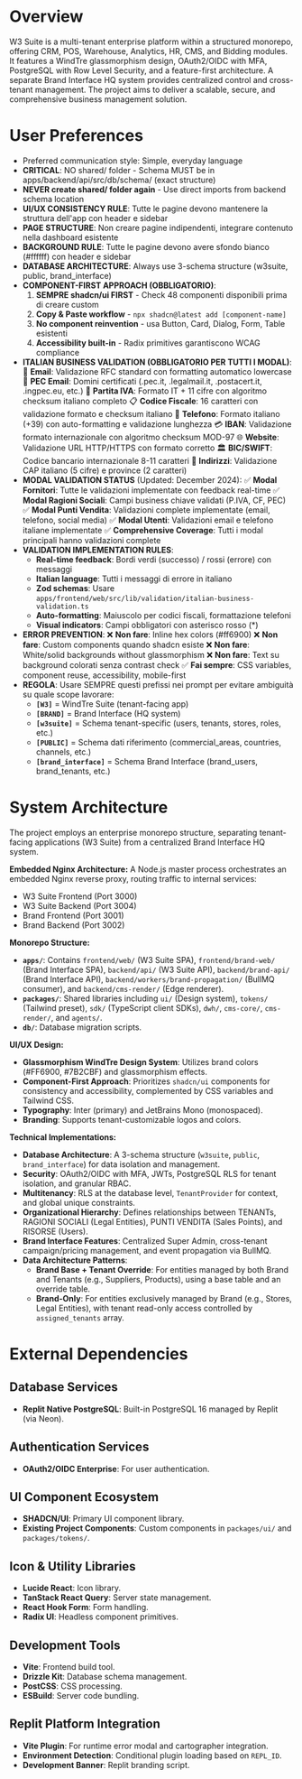 # Overview

W3 Suite is a multi-tenant enterprise platform within a structured monorepo, offering CRM, POS, Warehouse, Analytics, HR, CMS, and Bidding modules. It features a WindTre glassmorphism design, OAuth2/OIDC with MFA, PostgreSQL with Row Level Security, and a feature-first architecture. A separate Brand Interface HQ system provides centralized control and cross-tenant management. The project aims to deliver a scalable, secure, and comprehensive business management solution.

# User Preferences

- Preferred communication style: Simple, everyday language
- **CRITICAL**: NO shared/ folder - Schema MUST be in apps/backend/api/src/db/schema/ (exact structure)
- **NEVER create shared/ folder again** - Use direct imports from backend schema location
- **UI/UX CONSISTENCY RULE**: Tutte le pagine devono mantenere la struttura dell'app con header e sidebar
- **PAGE STRUCTURE**: Non creare pagine indipendenti, integrare contenuto nella dashboard esistente
- **BACKGROUND RULE**: Tutte le pagine devono avere sfondo bianco (#ffffff) con header e sidebar
- **DATABASE ARCHITECTURE**: Always use 3-schema structure (w3suite, public, brand_interface)
- **COMPONENT-FIRST APPROACH (OBBLIGATORIO)**:
  1. **SEMPRE shadcn/ui FIRST** - Check 48 componenti disponibili prima di creare custom
  2. **Copy & Paste workflow** - `npx shadcn@latest add [component-name]`
  3. **No component reinvention** - usa Button, Card, Dialog, Form, Table esistenti
  4. **Accessibility built-in** - Radix primitives garantiscono WCAG compliance
- **ITALIAN BUSINESS VALIDATION (OBBLIGATORIO PER TUTTI I MODAL)**:
  📧 **Email**: Validazione RFC standard con formatting automatico lowercase
  🏢 **PEC Email**: Domini certificati (.pec.it, .legalmail.it, .postacert.it, .ingpec.eu, etc.)
  🔢 **Partita IVA**: Formato IT + 11 cifre con algoritmo checksum italiano completo
  📋 **Codice Fiscale**: 16 caratteri con validazione formato e checksum italiano
  📱 **Telefono**: Formato italiano (+39) con auto-formatting e validazione lunghezza
  💳 **IBAN**: Validazione formato internazionale con algoritmo checksum MOD-97
  🌐 **Website**: Validazione URL HTTP/HTTPS con formato corretto
  🏛️ **BIC/SWIFT**: Codice bancario internazionale 8-11 caratteri
  📍 **Indirizzi**: Validazione CAP italiano (5 cifre) e province (2 caratteri)
- **MODAL VALIDATION STATUS** (Updated: December 2024):
  ✅ **Modal Fornitori**: Tutte le validazioni implementate con feedback real-time
  ✅ **Modal Ragioni Sociali**: Campi business chiave validati (P.IVA, CF, PEC)
  ✅ **Modal Punti Vendita**: Validazioni complete implementate (email, telefono, social media)
  ✅ **Modal Utenti**: Validazioni email e telefono italiane implementate
  ✅ **Comprehensive Coverage**: Tutti i modal principali hanno validazioni complete
- **VALIDATION IMPLEMENTATION RULES**:
  - **Real-time feedback**: Bordi verdi (successo) / rossi (errore) con messaggi
  - **Italian language**: Tutti i messaggi di errore in italiano
  - **Zod schemas**: Usare `apps/frontend/web/src/lib/validation/italian-business-validation.ts`
  - **Auto-formatting**: Maiuscolo per codici fiscali, formattazione telefoni
  - **Visual indicators**: Campi obbligatori con asterisco rosso (*)
- **ERROR PREVENTION**:
  ❌ **Non fare**: Inline hex colors (#ff6900)
  ❌ **Non fare**: Custom components quando shadcn esiste
  ❌ **Non fare**: White/solid backgrounds without glassmorphism
  ❌ **Non fare**: Text su background colorati senza contrast check
  ✅ **Fai sempre**: CSS variables, component reuse, accessibility, mobile-first
- **REGOLA**: Usare SEMPRE questi prefissi nei prompt per evitare ambiguità su quale scope lavorare:
  - **`[W3]`** = WindTre Suite (tenant-facing app)
  - **`[BRAND]`** = Brand Interface (HQ system)
  - **`[w3suite]`** = Schema tenant-specific (users, tenants, stores, roles, etc.)
  - **`[PUBLIC]`** = Schema dati riferimento (commercial_areas, countries, channels, etc.)
  - **`[brand_interface]`** = Schema Brand Interface (brand_users, brand_tenants, etc.)

# System Architecture

The project employs an enterprise monorepo structure, separating tenant-facing applications (W3 Suite) from a centralized Brand Interface HQ system.

**Embedded Nginx Architecture:**
A Node.js master process orchestrates an embedded Nginx reverse proxy, routing traffic to internal services:
- W3 Suite Frontend (Port 3000)
- W3 Suite Backend (Port 3004)
- Brand Frontend (Port 3001)
- Brand Backend (Port 3002)

**Monorepo Structure:**
- **`apps/`**: Contains `frontend/web/` (W3 Suite SPA), `frontend/brand-web/` (Brand Interface SPA), `backend/api/` (W3 Suite API), `backend/brand-api/` (Brand Interface API), `backend/workers/brand-propagation/` (BullMQ consumer), and `backend/cms-render/` (Edge renderer).
- **`packages/`**: Shared libraries including `ui/` (Design system), `tokens/` (Tailwind preset), `sdk/` (TypeScript client SDKs), `dwh/`, `cms-core/`, `cms-render/`, and `agents/`.
- **`db/`**: Database migration scripts.

**UI/UX Design:**
- **Glassmorphism WindTre Design System**: Utilizes brand colors (#FF6900, #7B2CBF) and glassmorphism effects.
- **Component-First Approach**: Prioritizes `shadcn/ui` components for consistency and accessibility, complemented by CSS variables and Tailwind CSS.
- **Typography**: Inter (primary) and JetBrains Mono (monospaced).
- **Branding**: Supports tenant-customizable logos and colors.

**Technical Implementations:**
- **Database Architecture**: A 3-schema structure (`w3suite`, `public`, `brand_interface`) for data isolation and management.
- **Security**: OAuth2/OIDC with MFA, JWTs, PostgreSQL RLS for tenant isolation, and granular RBAC.
- **Multitenancy**: RLS at the database level, `TenantProvider` for context, and global unique constraints.
- **Organizational Hierarchy**: Defines relationships between TENANTs, RAGIONI SOCIALI (Legal Entities), PUNTI VENDITA (Sales Points), and RISORSE (Users).
- **Brand Interface Features**: Centralized Super Admin, cross-tenant campaign/pricing management, and event propagation via BullMQ.
- **Data Architecture Patterns**:
    - **Brand Base + Tenant Override**: For entities managed by both Brand and Tenants (e.g., Suppliers, Products), using a base table and an override table.
    - **Brand-Only**: For entities exclusively managed by Brand (e.g., Stores, Legal Entities), with tenant read-only access controlled by `assigned_tenants` array.

# External Dependencies

## Database Services
- **Replit Native PostgreSQL**: Built-in PostgreSQL 16 managed by Replit (via Neon).

## Authentication Services
- **OAuth2/OIDC Enterprise**: For user authentication.

## UI Component Ecosystem
- **SHADCN/UI**: Primary UI component library.
- **Existing Project Components**: Custom components in `packages/ui/` and `packages/tokens/`.

## Icon & Utility Libraries
- **Lucide React**: Icon library.
- **TanStack React Query**: Server state management.
- **React Hook Form**: Form handling.
- **Radix UI**: Headless component primitives.

## Development Tools
- **Vite**: Frontend build tool.
- **Drizzle Kit**: Database schema management.
- **PostCSS**: CSS processing.
- **ESBuild**: Server code bundling.

## Replit Platform Integration
- **Vite Plugin**: For runtime error modal and cartographer integration.
- **Environment Detection**: Conditional plugin loading based on `REPL_ID`.
- **Development Banner**: Replit branding script.